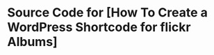 # Source Code for [How To Create a WordPress Shortcode for flickr Albums]<!--(https://jimfrenette.com/2018/11/how-to-create-wo…or-flickr-albums/)-->





